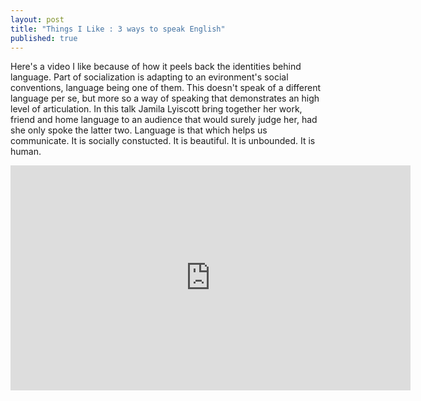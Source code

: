 ```yaml
---
layout: post
title: "Things I Like : 3 ways to speak English"
published: true
---
```





Here's a video I like because of how it peels back the identities behind language. Part of socialization is adapting to an evironment's social conventions, language being one of them. This doesn't speak of a different language per se, but more so a way of speaking that demonstrates an high level of articulation. In this talk Jamila Lyiscott bring together her work, friend and home language to an audience that would surely judge her, had she only spoke the latter two. Language is that which helps us communicate. It is socially constucted. It is beautiful. It is unbounded. It is human.

<iframe src="https://embed-ssl.ted.com/talks/jamila_lyiscott_3_ways_to_speak_english.html" width="640" height="360" frameborder="0" scrolling="no" webkitAllowFullScreen mozallowfullscreen allowFullScreen></iframe>
